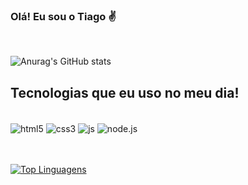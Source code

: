 
### Olá! Eu sou o Tiago ✌️
<br/>

![Anurag's GitHub stats](https://github-readme-stats.vercel.app/api?username=PavaniTiago&show_icons=true&theme=dracula)

## Tecnologias que eu uso no meu dia!
<div style="display: inline_block"><br/>
<img align="center" alt="html5" src="https://img.shields.io/badge/HTML5-E34F26?style=for-the-badge&logo=html5&logoColor=white">
<img align="center" alt="css3" src="https://img.shields.io/badge/CSS3-1572B6?style=for-the-badge&logo=css3&logoColor=white">
<img align="center" alt="js" src="https://img.shields.io/badge/JavaScript-323330?style=for-the-badge&logo=javascript&logoColor=F7DF1E">
<img align="center" alt="node.js" src="https://img.shields.io/badge/Node.js-43853D?style=for-the-badge&logo=node.js&logoColor=white">
</div>
<br/>
<br/>


[![Top Linguagens](https://github-readme-stats.vercel.app/api/top-langs/?username=PavaniTiago&layout=compact)](https://github.com/anuraghazra/github-readme-stats)
